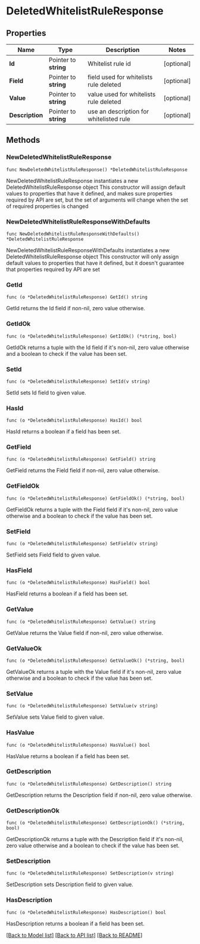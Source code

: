 # DeletedWhitelistRuleResponse

## Properties

Name | Type | Description | Notes
------------ | ------------- | ------------- | -------------
**Id** | Pointer to **string** | Whitelist rule id | [optional] 
**Field** | Pointer to **string** | field used for whitelists rule deleted | [optional] 
**Value** | Pointer to **string** | value used for whitelists rule deleted | [optional] 
**Description** | Pointer to **string** | use an description for whitelisted rule | [optional] 

## Methods

### NewDeletedWhitelistRuleResponse

`func NewDeletedWhitelistRuleResponse() *DeletedWhitelistRuleResponse`

NewDeletedWhitelistRuleResponse instantiates a new DeletedWhitelistRuleResponse object
This constructor will assign default values to properties that have it defined,
and makes sure properties required by API are set, but the set of arguments
will change when the set of required properties is changed

### NewDeletedWhitelistRuleResponseWithDefaults

`func NewDeletedWhitelistRuleResponseWithDefaults() *DeletedWhitelistRuleResponse`

NewDeletedWhitelistRuleResponseWithDefaults instantiates a new DeletedWhitelistRuleResponse object
This constructor will only assign default values to properties that have it defined,
but it doesn't guarantee that properties required by API are set

### GetId

`func (o *DeletedWhitelistRuleResponse) GetId() string`

GetId returns the Id field if non-nil, zero value otherwise.

### GetIdOk

`func (o *DeletedWhitelistRuleResponse) GetIdOk() (*string, bool)`

GetIdOk returns a tuple with the Id field if it's non-nil, zero value otherwise
and a boolean to check if the value has been set.

### SetId

`func (o *DeletedWhitelistRuleResponse) SetId(v string)`

SetId sets Id field to given value.

### HasId

`func (o *DeletedWhitelistRuleResponse) HasId() bool`

HasId returns a boolean if a field has been set.

### GetField

`func (o *DeletedWhitelistRuleResponse) GetField() string`

GetField returns the Field field if non-nil, zero value otherwise.

### GetFieldOk

`func (o *DeletedWhitelistRuleResponse) GetFieldOk() (*string, bool)`

GetFieldOk returns a tuple with the Field field if it's non-nil, zero value otherwise
and a boolean to check if the value has been set.

### SetField

`func (o *DeletedWhitelistRuleResponse) SetField(v string)`

SetField sets Field field to given value.

### HasField

`func (o *DeletedWhitelistRuleResponse) HasField() bool`

HasField returns a boolean if a field has been set.

### GetValue

`func (o *DeletedWhitelistRuleResponse) GetValue() string`

GetValue returns the Value field if non-nil, zero value otherwise.

### GetValueOk

`func (o *DeletedWhitelistRuleResponse) GetValueOk() (*string, bool)`

GetValueOk returns a tuple with the Value field if it's non-nil, zero value otherwise
and a boolean to check if the value has been set.

### SetValue

`func (o *DeletedWhitelistRuleResponse) SetValue(v string)`

SetValue sets Value field to given value.

### HasValue

`func (o *DeletedWhitelistRuleResponse) HasValue() bool`

HasValue returns a boolean if a field has been set.

### GetDescription

`func (o *DeletedWhitelistRuleResponse) GetDescription() string`

GetDescription returns the Description field if non-nil, zero value otherwise.

### GetDescriptionOk

`func (o *DeletedWhitelistRuleResponse) GetDescriptionOk() (*string, bool)`

GetDescriptionOk returns a tuple with the Description field if it's non-nil, zero value otherwise
and a boolean to check if the value has been set.

### SetDescription

`func (o *DeletedWhitelistRuleResponse) SetDescription(v string)`

SetDescription sets Description field to given value.

### HasDescription

`func (o *DeletedWhitelistRuleResponse) HasDescription() bool`

HasDescription returns a boolean if a field has been set.


[[Back to Model list]](../README.md#documentation-for-models) [[Back to API list]](../README.md#documentation-for-api-endpoints) [[Back to README]](../README.md)


